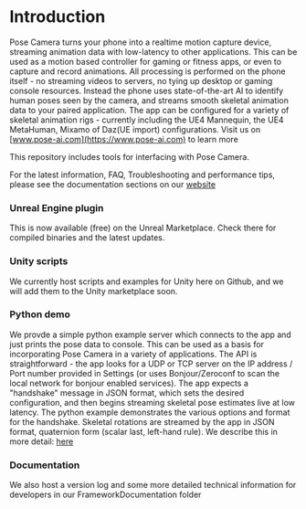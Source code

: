 # Introduction
Pose Camera turns your phone into a realtime motion capture device, streaming animation data with low-latency to other applications.  This can be used as a motion based controller for gaming or fitness apps, or even to capture and record animations.  All processing is performed on the phone itself - no streaming videos to servers, no tying up desktop or gaming console resources.  Instead the phone uses state-of-the-art AI to identify human poses seen by the camera, and streams smooth skeletal animation data to your paired application.  The app can be configured for a variety of skeletal animation rigs - currently including the UE4 Mannequin, the UE4 MetaHuman, Mixamo of Daz(UE import) configurations.  Visit us on [www.pose-ai.com](https://www.pose-ai.com) to learn more

This repository includes tools for interfacing with Pose Camera. 

For the latest information, FAQ, Troubleshooting and performance tips, please see the documentation sections on our [website](https://www.pose-ai.com)


### Unreal Engine plugin
This is now available (free) on the Unreal Marketplace.  Check there for compiled binaries and the latest updates.

### Unity scripts
We currently host scripts and examples for Unity here on Github, and we will add them to the Unity marketplace soon.


### Python demo
We provde a simple python example server which connects to the app and just prints the pose data to console.  This can be used as a basis for incorporating Pose Camera in a variety of applications.  The API is straightforward - the app looks for a UDP or TCP server on the IP address / Port number provided in Settings (or uses Bonjour/Zeroconf to scan the local network for bonjour enabled services).  The app expects a "handshake" message in JSON format, which sets the desired configuration, and then begins streaming skeletal pose estimates live at low latency.  The python example demonstrates the various options and format for the handshake.  Skeletal rotations are streamed by the app in JSON format, quaternion form (scalar last, left-hand rule).  We describe this in more detail: [here](StreamFormat.md)


### Documentation
We also host a version log and some more detailed technical information for developers in our FrameworkDocumentation folder
